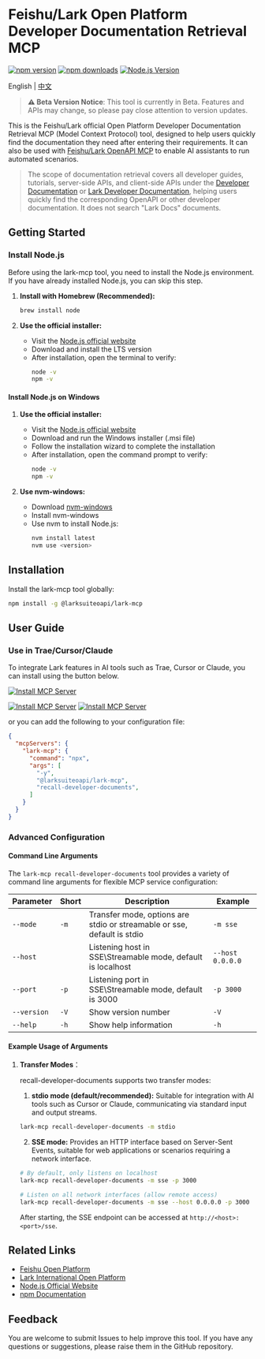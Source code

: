 # Feishu/Lark Open Platform Developer Documentation Retrieval MCP

[![npm version](https://img.shields.io/npm/v/@larksuiteoapi/lark-mcp.svg)](https://www.npmjs.com/package/@larksuiteoapi/lark-mcp)
[![npm downloads](https://img.shields.io/npm/dm/@larksuiteoapi/lark-mcp.svg)](https://www.npmjs.com/package/@larksuiteoapi/lark-mcp)
[![Node.js Version](https://img.shields.io/node/v/@larksuiteoapi/lark-mcp.svg)](https://nodejs.org/)

English | [中文](./README_ZH.md)

> **⚠️ Beta Version Notice**: This tool is currently in Beta. Features and APIs may change, so please pay close attention to version updates.

This is the Feishu/Lark official Open Platform Developer Documentation Retrieval MCP (Model Context Protocol) tool, designed to help users quickly find the documentation they need after entering their requirements. It can also be used with [Feishu/Lark OpenAPI MCP](../../README.md) to enable AI assistants to run automated scenarios.

> The scope of documentation retrieval covers all developer guides, tutorials, server-side APIs, and client-side APIs under the [Developer Documentation](https://open.feishu.cn/document/home/index) or [Lark Developer Documentation](https://open.larksuite.com/document/home/index), helping users quickly find the corresponding OpenAPI or other developer documentation. It does not search "Lark Docs" documents.

## Getting Started

### Install Node.js

Before using the lark-mcp tool, you need to install the Node.js environment. If you have already installed Node.js, you can skip this step.
1. **Install with Homebrew (Recommended):**

   ```bash
   brew install node
   ```

2. **Use the official installer:**
   - Visit the [Node.js official website](https://nodejs.org/)
   - Download and install the LTS version
   - After installation, open the terminal to verify:
     ```bash
     node -v
     npm -v
     ```

#### Install Node.js on Windows

1. **Use the official installer:**

   - Visit the [Node.js official website](https://nodejs.org/)
   - Download and run the Windows installer (.msi file)
   - Follow the installation wizard to complete the installation
   - After installation, open the command prompt to verify:
     ```bash
     node -v
     npm -v
     ```

2. **Use nvm-windows:**
   - Download [nvm-windows](https://github.com/coreybutler/nvm-windows/releases)
   - Install nvm-windows
   - Use nvm to install Node.js:
     ```bash
     nvm install latest
     nvm use <version>
     ```

## Installation

Install the lark-mcp tool globally:

```bash
npm install -g @larksuiteoapi/lark-mcp
```

## User Guide

### Use in Trae/Cursor/Claude
To integrate Lark features in AI tools such as Trae, Cursor or Claude, you can install using the button below.

[![Install MCP Server](https://cursor.com/deeplink/mcp-install-light.svg)](https://cursor.com/install-mcp?name=lark_open_doc_search&config=eyJjb21tYW5kIjoibnB4IiwiYXJncyI6WyIteSIsIkBsYXJrc3VpdGVvYXBpL2xhcmstbWNwIiwicmVjYWxsLWRldmVsb3Blci1kb2N1bWVudHMiXX0=)

[![Install MCP Server](../../assets/trae-cn.svg)](trae-cn://trae.ai-ide/mcp-import?source=lark&type=stdio&config=eyJjb21tYW5kIjoibnB4IiwiYXJncyI6WyIteSIsIkBsYXJrc3VpdGVvYXBpL2xhcmstbWNwIiwicmVjYWxsLWRldmVsb3Blci1kb2N1bWVudHMiXX0=)  [![Install MCP Server](../../assets/trae.svg)](trae://trae.ai-ide/mcp-import?source=lark&type=stdio&config=eyJjb21tYW5kIjoibnB4IiwiYXJncyI6WyIteSIsIkBsYXJrc3VpdGVvYXBpL2xhcmstbWNwIiwicmVjYWxsLWRldmVsb3Blci1kb2N1bWVudHMiXX0=)

or you can add the following to your configuration file:

```json
{
  "mcpServers": {
    "lark-mcp": {
      "command": "npx",
      "args": [
        "-y",
        "@larksuiteoapi/lark-mcp",
        "recall-developer-documents",
      ]
    }
  }
}
```

### Advanced Configuration

#### Command Line Arguments

The `lark-mcp recall-developer-documents` tool provides a variety of command line arguments for flexible MCP service configuration:

| Parameter | Short | Description | Example |
|------|------|------|------|
| `--mode` | `-m` | Transfer mode, options are stdio or streamable or sse, default is stdio | `-m sse` |
| `--host` |  | Listening host in SSE\Streamable mode, default is localhost | `--host 0.0.0.0` |
| `--port` | `-p` | Listening port in SSE\Streamable mode, default is 3000 | `-p 3000` |
| `--version` | `-V` | Show version number | `-V` |
| `--help` | `-h` | Show help information | `-h` |

#### Example Usage of Arguments

1. **Transfer Modes**：

    recall-developer-documents supports two transfer modes:

    1. **stdio mode (default/recommended):** Suitable for integration with AI tools such as Cursor or Claude, communicating via standard input and output streams.
      ```bash
      lark-mcp recall-developer-documents -m stdio
      ```

    2. **SSE mode:** Provides an HTTP interface based on Server-Sent Events, suitable for web applications or scenarios requiring a network interface.
      
      ```bash
      # By default, only listens on localhost
      lark-mcp recall-developer-documents -m sse -p 3000
      
      # Listen on all network interfaces (allow remote access)
      lark-mcp recall-developer-documents -m sse --host 0.0.0.0 -p 3000
      ```
      
      After starting, the SSE endpoint can be accessed at `http://<host>:<port>/sse`.

## Related Links

- [Feishu Open Platform](https://open.feishu.cn/)
- [Lark International Open Platform](https://open.larksuite.com/)
- [Node.js Official Website](https://nodejs.org/)
- [npm Documentation](https://docs.npmjs.com/)

## Feedback

You are welcome to submit Issues to help improve this tool. If you have any questions or suggestions, please raise them in the GitHub repository.
